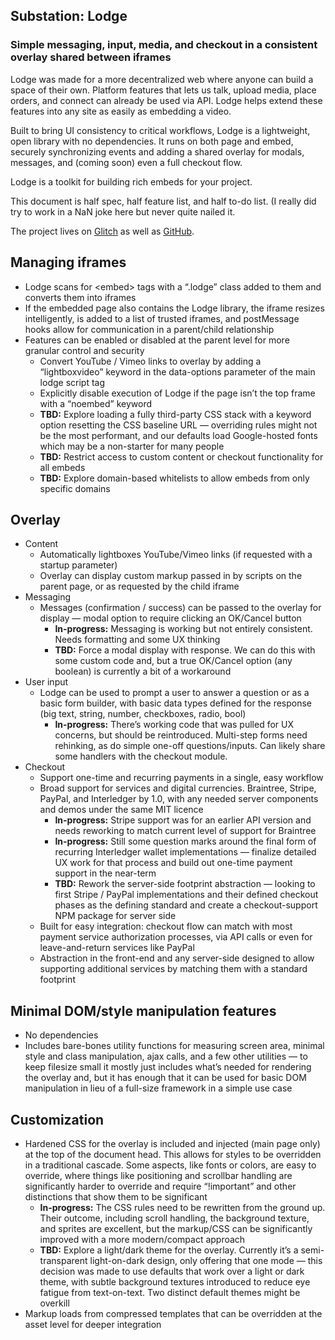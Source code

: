 ## Substation: Lodge

### Simple messaging, input, media, and checkout in a consistent overlay shared between iframes
Lodge was made for a more decentralized web where anyone can build a space of their own. Platform features that 
lets us talk, upload media, place orders, and connect can already be used via API. Lodge helps extend these 
features into any site as easily as embedding a video.

Built to bring UI consistency to critical workflows, Lodge is a lightweight, open library with no dependencies. It runs on both page and embed, securely synchronizing events and adding a shared overlay for modals, messages, and (coming soon) even a full checkout flow.

Lodge is a toolkit for building rich embeds for your project.

This document is half spec, half feature list, and half to-do list. (I really did try to work in a NaN joke here but never quite nailed it.

The project lives on [Glitch](https://lodge.glitch.me/) as well as [GitHub](https://github.com/substation-me/lodge).


## Managing iframes
*   Lodge scans for &lt;embed> tags with a “.lodge” class added to them and converts them into iframes
*   If the embedded page also contains the Lodge library, the iframe resizes intelligently, is added to a list of trusted iframes, and postMessage hooks allow for communication in a parent/child relationship
*   Features can be enabled or disabled at the parent level for more granular control and security
    *   Convert YouTube / Vimeo links to overlay by adding a “lightboxvideo” keyword in the data-options parameter of the main lodge script tag
    *   Explicitly disable execution of Lodge if the page isn’t the top frame with a “noembed” keyword
    *   **TBD:** Explore loading a fully third-party CSS stack with a keyword option resetting the CSS baseline URL — overriding rules might not be the most performant, and our defaults load Google-hosted fonts which may be a non-starter for many people
    *   **TBD:** Restrict access to custom content or checkout functionality for all embeds
    *   **TBD:** Explore domain-based whitelists to allow embeds from only specific domains


## Overlay
*   Content
    *   Automatically lightboxes YouTube/Vimeo links (if requested with a startup parameter)
    *   Overlay can display custom markup passed in by scripts on the parent page, or as requested by the child iframe
*   Messaging
    *   Messages (confirmation / success) can be passed to the overlay for display — modal option to require clicking an OK/Cancel button
        *   **In-progress:** Messaging is working but not entirely consistent. Needs formatting and some UX thinking
        *   **TBD:** Force a modal display with response. We can do this with some custom code and, but a true OK/Cancel option (any boolean) is currently a bit of a workaround 
*   User input
    *   Lodge can be used to prompt a user to answer a question or as a basic form builder, with basic data types defined for the response (big text, string, number, checkboxes, radio, bool)
        *   **In-progress:** There’s working code that was pulled for UX concerns, but should be reintroduced. Multi-step forms need rehinking, as do simple one-off questions/inputs. Can likely share some handlers with the checkout module.
*   Checkout
    *   Support one-time and recurring payments in a single, easy workflow
    *   Broad support for services and digital currencies. Braintree, Stripe, PayPal, and Interledger by 1.0, with any needed server components and demos under the same MIT licence
        *   **In-progress:** Stripe support was for an earlier API version and needs reworking to match current level of support for Braintree
        *   **In-progress:** Still some question marks around the final form of recurring Interledger wallet implementations — finalize detailed UX work for that process and build out one-time payment support in the near-term
        *   **TBD:** Rework the server-side footprint abstraction — looking to first Stripe / PayPal implementations and their defined checkout phases as the defining standard and create a checkout-support NPM package for server side
    *   Built for easy integration: checkout flow can match with most payment service authorization processes, via API calls or even for leave-and-return services like PayPal
    *   Abstraction in the front-end and any server-side designed to allow supporting additional services by matching them with a standard footprint


## Minimal DOM/style manipulation features
*   No dependencies
*   Includes bare-bones utility functions for measuring screen area, minimal style and class manipulation, ajax calls, and a few other utilities — to keep filesize small it mostly just includes what’s needed for rendering the overlay and, but it has enough that it can be used for basic DOM manipulation in lieu of a full-size framework in a simple use case


## Customization
*   Hardened CSS for the overlay is included and injected (main page only) at the top of the document head. This allows for styles to be overridden in a traditional cascade. Some aspects, like fonts or colors, are easy to override, where things like positioning and scrollbar handling are significantly harder to override and require “!important” and other distinctions that show them to be significant
    *   **In-progress:** The CSS rules need to be rewritten from the ground up. Their outcome, including scroll handling, the background texture, and sprites are excellent, but the markup/CSS can be significantly improved with a more modern/compact approach
    *   **TBD:** Explore a light/dark theme for the overlay. Currently it’s a semi-transparent light-on-dark design, only offering that one mode  — this decision was made to use defaults that work over a light or dark theme, with subtle background textures introduced to reduce eye fatigue from text-on-text. Two distinct default themes might be overkill
*   Markup loads from compressed templates that can be overridden at the asset level for deeper integration
